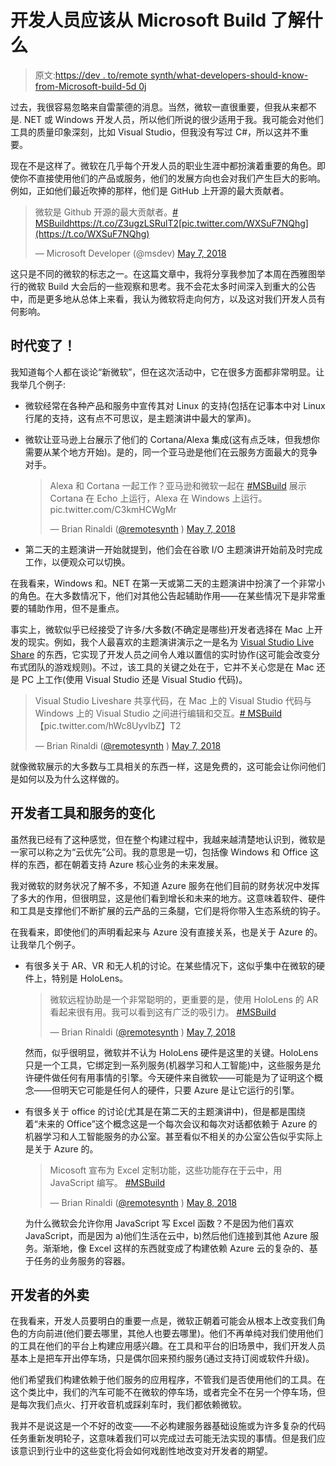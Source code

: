 # 开发人员应该从 Microsoft Build 了解什么

> 原文:[https://dev . to/remote synth/what-developers-should-know-from-Microsoft-build-5d 0j](https://dev.to/remotesynth/what-developers-should-know-from-microsoft-build-5d0j)

过去，我很容易忽略来自雷蒙德的消息。当然，微软一直很重要，但我从来都不是. NET 或 Windows 开发人员，所以他们所说的很少适用于我。我可能会对他们工具的质量印象深刻，比如 Visual Studio，但我没有写过 C#，所以这并不重要。

现在不是这样了。微软在几乎每个开发人员的职业生涯中都扮演着重要的角色。即使你不直接使用他们的产品或服务，他们的发展方向也会对我们产生巨大的影响。例如，正如他们最近吹捧的那样，他们是 GitHub 上开源的最大贡献者。

> 微软是 Github 开源的最大贡献者。[# MSBuild](https://twitter.com/hashtag/MSBuild?src=hash&ref_src=twsrc%5Etfw)https://t.co/Z3ugzLSRulT2[pic.twitter.com/WXSuF7NQhg](https://t.co/WXSuF7NQhg)
> 
> — Microsoft Developer (@msdev) [May 7, 2018](https://twitter.com/msdev/status/993546257988833280?ref_src=twsrc%5Etfw)

这只是不同的微软的标志之一。在这篇文章中，我将分享我参加了本周在西雅图举行的微软 Build 大会后的一些观察和思考。我不会花太多时间深入到重大的公告中，而是更多地从总体上来看，我认为微软将走向何方，以及这对我们开发人员有何影响。

## 时代变了！

我知道每个人都在谈论“新微软”，但在这次活动中，它在很多方面都非常明显。让我举几个例子:

*   微软经常在各种产品和服务中宣传其对 Linux 的支持(包括在记事本中对 Linux 行尾的支持，这有点不可思议，是主题演讲中最大的掌声)。

*   微软让亚马逊上台展示了他们的 Cortana/Alexa 集成(这有点乏味，但我想你需要从某个地方开始)。是的，同一个亚马逊是他们在云服务方面最大的竞争对手。

    > Alexa 和 Cortana 一起工作？亚马逊和微软一起在 [#MSBuild](https://twitter.com/hashtag/MSBuild?src=hash&ref_src=twsrc%5Etfw) 展示 Cortana 在 Echo 上运行，Alexa 在 Windows 上运行。pic.twitter.com/C3kmHCWgMr
    > 
    > — Brian Rinaldi ([@remotesynth](https://dev.to/remotesynth) ) [May 7, 2018](https://twitter.com/remotesynth/status/993530284304879618?ref_src=twsrc%5Etfw)

*   第二天的主题演讲一开始就提到，他们会在谷歌 I/O 主题演讲开始前及时完成工作，以便观众可以切换。

在我看来，Windows 和。NET 在第一天或第二天的主题演讲中扮演了一个非常小的角色。在大多数情况下，他们对其他公告起辅助作用——在某些情况下是非常重要的辅助作用，但不是重点。

事实上，微软似乎已经接受了许多/大多数(不确定是哪些)开发者选择在 Mac 上开发的现实。例如，我个人最喜欢的主题演讲演示之一是名为 [Visual Studio Live Share](https://www.visualstudio.com/services/live-share/) 的东西，它实现了开发人员之间令人难以置信的实时协作(这可能会改变分布式团队的游戏规则)。不过，该工具的关键之处在于，它并不关心您是在 Mac 还是 PC 上工作(使用 Visual Studio 还是 Visual Studio 代码)。

> Visual Studio Liveshare 共享代码，在 Mac 上的 Visual Studio 代码与 Windows 上的 Visual Studio 之间进行编辑和交互。[# MSBuild](https://twitter.com/hashtag/MSBuild?src=hash&ref_src=twsrc%5Etfw)【pic.twitter.com/hWc8UyvlbZ】T2
> 
> — Brian Rinaldi ([@remotesynth](https://dev.to/remotesynth) ) [May 7, 2018](https://twitter.com/remotesynth/status/993543376971616256?ref_src=twsrc%5Etfw)

就像微软展示的大多数与工具相关的东西一样，这是免费的，这可能会让你问他们是如何以及为什么这样做的。

## 开发者工具和服务的变化

虽然我已经有了这种感觉，但在整个构建过程中，我越来越清楚地认识到，微软是一家可以称之为“云优先”公司。我的意思是一切，包括像 Windows 和 Office 这样的东西，都在朝着支持 Azure 核心业务的未来发展。

我对微软的财务状况了解不多，不知道 Azure 服务在他们目前的财务状况中发挥了多大的作用，但很明显，这是他们看到增长和未来的地方。这意味着软件、硬件和工具是支撑他们不断扩展的云产品的三条腿，它们是将你带入生态系统的钩子。

在我看来，即使他们的声明看起来与 Azure 没有直接关系，也是关于 Azure 的。让我举几个例子。

*   有很多关于 AR、VR 和无人机的讨论。在某些情况下，这似乎集中在微软的硬件上，特别是 HoloLens。

    > 微软远程协助是一个非常聪明的，更重要的是，使用 HoloLens 的 AR 看起来很有用。我可以看到这有广泛的吸引力。 [#MSBuild](https://twitter.com/hashtag/MSBuild?src=hash&ref_src=twsrc%5Etfw)
    > 
    > — Brian Rinaldi ([@remotesynth](https://dev.to/remotesynth) ) [May 7, 2018](https://twitter.com/remotesynth/status/993533735252312064?ref_src=twsrc%5Etfw)

    然而，似乎很明显，微软并不认为 HoloLens 硬件是这里的关键。HoloLens 只是一个工具，它绑定到一系列服务(机器学习和人工智能)中，这些服务是允许硬件做任何有用事情的引擎。今天硬件来自微软——可能是为了证明这个概念——但明天它可能是任何人的硬件，只要 Azure 是让它运行的引擎。

*   有很多关于 office 的讨论(尤其是在第二天的主题演讲中)，但是都是围绕着“未来的 Office”这个概念这是一个每次会议和每次对话都依赖于 Azure 的机器学习和人工智能服务的办公室。甚至看似不相关的办公室公告似乎实际上是关于 Azure 的。

    > Micosoft 宣布为 Excel 定制功能，这些功能存在于云中，用 JavaScript 编写。 [#MSBuild](https://twitter.com/hashtag/MSBuild?src=hash&ref_src=twsrc%5Etfw)
    > 
    > — Brian Rinaldi ([@remotesynth](https://dev.to/remotesynth) ) [May 8, 2018](https://twitter.com/remotesynth/status/993891768432082945?ref_src=twsrc%5Etfw)

    为什么微软会允许你用 JavaScript 写 Excel 函数？不是因为他们喜欢 JavaScript，而是因为 a)他们生活在云中，b)然后他们连接到其他 Azure 服务。渐渐地，像 Excel 这样的东西就变成了构建依赖 Azure 云的复杂的、基于任务的业务服务的容器。

## 开发者的外卖

在我看来，开发人员要明白的重要一点是，微软正朝着可能会从根本上改变我们角色的方向前进(他们要去哪里，其他人也要去哪里)。他们不再单纯对我们使用他们的工具在他们的平台上构建应用感兴趣。在工具和平台的旧场景中，我们开发人员基本上是把车开出停车场，只是偶尔回来预约服务(通过支持订阅或软件升级)。

他们希望我们构建依赖于他们服务的应用程序，不管我们是否使用他们的工具。在这个类比中，我们的汽车可能不在微软的停车场，或者完全不在另一个停车场，但是每次我们点火、打开收音机或踩刹车时，我们都依赖微软。

我并不是说这是一个不好的改变——不必构建服务器基础设施或为许多复杂的代码任务重新发明轮子，这意味着我们可以完成过去可能无法实现的事情。但是我们应该意识到行业中的这些变化将会如何戏剧性地改变对开发者的期望。